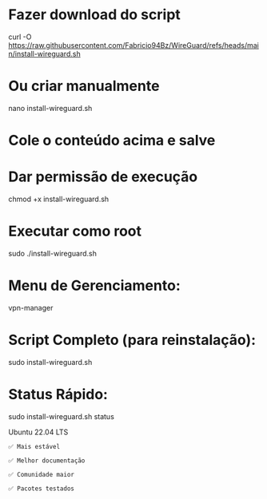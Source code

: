 # Fazer download do script
curl -O https://raw.githubusercontent.com/Fabricio94Bz/WireGuard/refs/heads/main/install-wireguard.sh

# Ou criar manualmente
nano install-wireguard.sh
# Cole o conteúdo acima e salve

# Dar permissão de execução
chmod +x install-wireguard.sh

# Executar como root
sudo ./install-wireguard.sh

# Menu de Gerenciamento:
vpn-manager

# Script Completo (para reinstalação):
sudo install-wireguard.sh

# Status Rápido:
sudo install-wireguard.sh status

Ubuntu 22.04 LTS

    ✅ Mais estável

    ✅ Melhor documentação

    ✅ Comunidade maior

    ✅ Pacotes testados